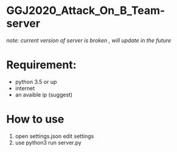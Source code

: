 # GGJ2020_Attack_On_B_Team-server
*note: current version of server is broken , will update in the future*
# Requirement:
* python 3.5 or up
* internet
* an avaible ip (suggest)
# How to use
1. open settings.json edit settings
2. use python3 run server.py
